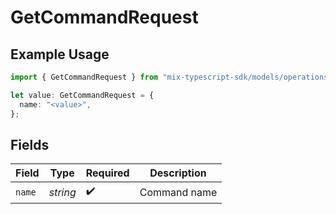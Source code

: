 # GetCommandRequest

## Example Usage

```typescript
import { GetCommandRequest } from "mix-typescript-sdk/models/operations";

let value: GetCommandRequest = {
  name: "<value>",
};
```

## Fields

| Field              | Type               | Required           | Description        |
| ------------------ | ------------------ | ------------------ | ------------------ |
| `name`             | *string*           | :heavy_check_mark: | Command name       |